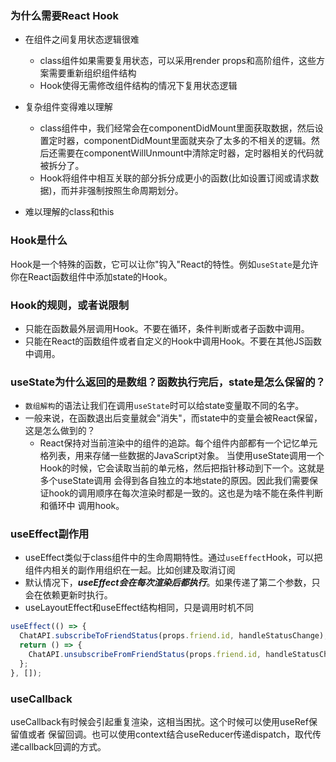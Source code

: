 ### 为什么需要React Hook
- 在组件之间复用状态逻辑很难
  + class组件如果需要复用状态，可以采用render props和高阶组件，这些方案需要重新组织组件结构
  + Hook使得无需修改组件结构的情况下复用状态逻辑

- 复杂组件变得难以理解
  + class组件中，我们经常会在componentDidMount里面获取数据，然后设置定时器，componentDidMount里面就夹杂了太多的不相关的逻辑。然后还需要在componentWillUnmount中清除定时器，定时器相关的代码就被拆分了。
  + Hook将组件中相互关联的部分拆分成更小的函数(比如设置订阅或请求数据)，而并非强制按照生命周期划分。

- 难以理解的class和this

### Hook是什么
Hook是一个特殊的函数，它可以让你"钩入"React的特性。例如`useState`是允许你在React函数组件中添加state的Hook。


### Hook的规则，或者说限制
- 只能在函数最外层调用Hook。不要在循环，条件判断或者子函数中调用。
- 只能在React的函数组件或者自定义的Hook中调用Hook。不要在其他JS函数中调用。

### useState为什么返回的是数组？函数执行完后，state是怎么保留的？
- `数组解构`的语法让我们在调用`useState`时可以给state变量取不同的名字。
- 一般来说，在函数退出后变量就会"消失"，而state中的变量会被React保留，这是怎么做到的？
  + React保持对当前渲染中的组件的追踪。每个组件内部都有一个记忆单元格列表，用来存储一些数据的JavaScript对象。
  当使用useState调用一个Hook的时候，它会读取当前的单元格，然后把指针移动到下一个。这就是多个useState调用
  会得到各自独立的本地state的原因。因此我们需要保证hook的调用顺序在每次渲染时都是一致的。这也是为啥不能在条件判断和循环中
  调用hook。


### useEffect副作用
- useEffect类似于class组件中的生命周期特性。通过`useEffect`Hook，可以把组件内相关的副作用组织在一起。比如创建及取消订阅
- 默认情况下，***useEffect会在每次渲染后都执行***。如果传递了第二个参数，只会在依赖更新时执行。
- useLayoutEffect和useEffect结构相同，只是调用时机不同
```jsx harmony
useEffect(() => {
  ChatAPI.subscribeToFriendStatus(props.friend.id, handleStatusChange);
  return () => {
    ChatAPI.unsubscribeFromFriendStatus(props.friend.id, handleStatusChange);
  };
}, []);
```

### useCallback
useCallback有时候会引起重复渲染，这相当困扰。这个时候可以使用useRef保留值或者
保留回调。也可以使用context结合useReducer传递dispatch，取代传递callback回调的方式。
